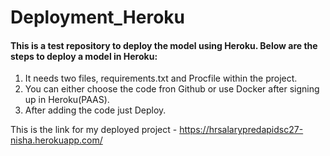 # Deployment_Heroku

#### This is a test repository to deploy the model using Heroku. Below are the steps to deploy a model in Heroku:

1. It needs two files, requirements.txt and Procfile within the project.
2. You can either choose the code fron Github or use Docker after signing up in Heroku(PAAS).
3. After adding the code just Deploy.

This is the link for my deployed project - https://hrsalarypredapidsc27-nisha.herokuapp.com/
